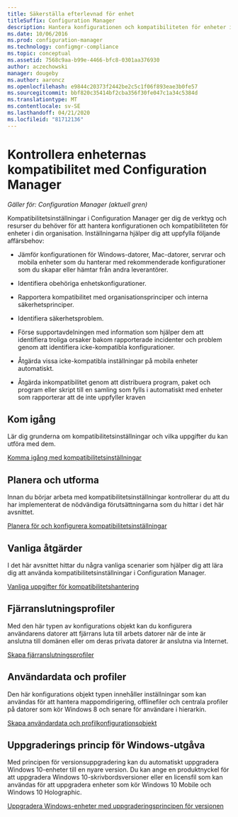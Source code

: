 ```yaml
---
title: Säkerställa efterlevnad för enhet
titleSuffix: Configuration Manager
description: Hantera konfigurationen och kompatibiliteten för enheter i din organisation med hjälp av Configuration Manager.
ms.date: 10/06/2016
ms.prod: configuration-manager
ms.technology: configmgr-compliance
ms.topic: conceptual
ms.assetid: 7568c9aa-b99e-4466-bfc8-0301aa376930
author: aczechowski
manager: dougeby
ms.author: aaroncz
ms.openlocfilehash: e9844c20373f2442be2c5c1f06f893eae3b0fe57
ms.sourcegitcommit: bbf820c35414bf2cba356f30fe047c1a34c5384d
ms.translationtype: MT
ms.contentlocale: sv-SE
ms.lasthandoff: 04/21/2020
ms.locfileid: "81712136"
---
```

# <a name="ensure-device-compliance-with-configuration-manager"></a>Kontrollera enheternas kompatibilitet med  Configuration Manager

*Gäller för: Configuration Manager (aktuell gren)*

Kompatibilitetsinställningar i Configuration Manager ger dig de verktyg och resurser du behöver för att hantera konfigurationen och kompatibiliteten för enheter i din organisation. Inställningarna hjälper dig att uppfylla följande affärsbehov:  

-   Jämför konfigurationen för Windows-datorer, Mac-datorer, servrar och mobila enheter som du hanterar med rekommenderade konfigurationer som du skapar eller hämtar från andra leverantörer.  

-   Identifiera obehöriga enhetskonfigurationer.  

-   Rapportera kompatibilitet med organisationsprinciper och interna säkerhetsprinciper.  

-   Identifiera säkerhetsproblem.  

-   Förse supportavdelningen med information som hjälper dem att identifiera troliga orsaker bakom rapporterade incidenter och problem genom att identifiera icke-kompatibla konfigurationer.  

-   Åtgärda vissa icke-kompatibla inställningar på mobila enheter automatiskt.  

-   Åtgärda inkompatibilitet genom att distribuera program, paket och program eller skript till en samling som fylls i automatiskt med enheter som rapporterar att de inte uppfyller kraven  


## <a name="get-started"></a>Kom igång  
 Lär dig grunderna om kompatibilitetsinställningar och vilka uppgifter du kan utföra med dem.  

 [Komma igång med kompatibilitetsinställningar](../../compliance/get-started/get-started-with-compliance-settings.md)  

## <a name="plan-and-design"></a>Planera och utforma  
 Innan du börjar arbeta med kompatibilitetsinställningar kontrollerar du att du har implementerat de nödvändiga förutsättningarna som du hittar i det här avsnittet.  

 [Planera för och konfigurera kompatibilitetsinställningar](../../compliance/plan-design/plan-for-and-configure-compliance-settings.md)  

## <a name="common-tasks"></a>Vanliga åtgärder  
 I det här avsnittet hittar du några vanliga scenarier som hjälper dig att lära dig att använda kompatibilitetsinställningar i Configuration Manager.  

 [Vanliga uppgifter för kompatibilitetshantering](../../compliance/plan-design/common-tasks-for-managing-compliance.md)  

## <a name="remote-connection-profiles"></a>Fjärranslutningsprofiler  
 Med den här typen av konfigurations objekt kan du konfigurera användarens datorer att fjärrans luta till arbets datorer när de inte är anslutna till domänen eller om deras privata datorer är anslutna via Internet.  

 [Skapa fjärranslutningsprofiler](../deploy-use/create-remote-connection-profiles.md)  

## <a name="user-data-and-profiles"></a>Användardata och profiler  
 Den här konfigurations objekt typen innehåller inställningar som kan användas för att hantera mappomdirigering, offlinefiler och centrala profiler på datorer som kör Windows 8 och senare för användare i hierarkin.  

 [Skapa användardata och profilkonfigurationsobjekt](../deploy-use/create-user-data-and-profiles-configuration-items.md)  

## <a name="windows-edition-upgrade-policy"></a>Uppgraderings princip för Windows-utgåva  
 Med principen för versionsuppgradering kan du automatiskt uppgradera Windows 10-enheter till en nyare version. Du kan ange en produktnyckel för att uppgradera Windows 10-skrivbordsversioner eller en licensfil som kan användas för att uppgradera enheter som kör Windows 10 Mobile och Windows 10 Holographic.  

 [Uppgradera Windows-enheter med uppgraderingsprincipen för versionen](../deploy-use/upgrade-windows-version.md)  
